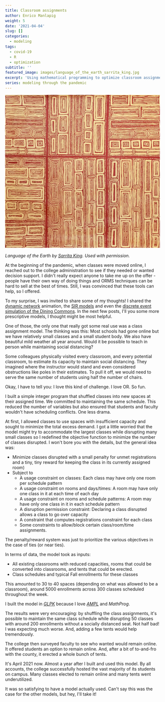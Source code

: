 ```yaml
---
title: Classroom assignments
author: Enrico Manlapig
weight: 5
date: '2021-04-04'
slug: []
categories:
  - modeling
tags:
  - covid-19
  - R
  - optimization
subtitle: ''
featured_image: images/language_of_the_earth_sarrita_king.jpg
excerpt: 'Using mathematical programming to optimize classroom assignments'
series: modeling through the pandemic
---
```







![contemporary aboriginal art](featured.jpeg)

*Language of the Earth by [Sarrita King](https://artisticsolutionsgroup.com.au/). Used with permission.*

At the beginning of the pandemic, when classes were moved online, I reached out to the college administration to see if they needed or wanted decision support.  I didn't really expect anyone to take me up on the offer - people have their own way of doing things and ORMS techniques can be hard to sell at the best of times.  Still, I was convinced that these tools can help, so I offered.

To my surprise, I was invited to share some of my thoughts! I shared the [dynamic network](../2021-02-18-dynamic-network-visualization/index.html) animation, the [SIR models](../2021-03-07-sir-simulations/index.html) and even the [discrete event simulation of the Dining Commons](../2021-03-21-simulating-the-cafeteria/index.html).  In the next few posts, I'll you some  more prescriptive models, I thought might be most helpful.

One of those, the only one that really got some real use was a class assignment model.  The thinking was this:  Most schools had gone online but we have relatively small classes and a small student body.  We also have beautiful mild weather all year around.  Would it be possible to teach in person while maintaining social distancing?  

Some colleagues physically visited every classroom, and every potential classroom, to estimate its capacity to maintain social distancing.  They imagined where the instructor would stand and even considered obstructions like poles in their estimates. To pull it off, we would need to serve the same number of students using half the number of chairs.

Okay, I have to tell you: I love this kind of challenge.  I love OR.  So fun.

I built a simple integer program that shuffled classes into new spaces at their assigned time.  We committed to maintaining the same schedule. This reduced the number of variables but also ensured that students and faculty wouldn't have scheduling conflicts.  One less drama.



At first, I allowed classes to use spaces with insufficient capacity and sought to minimize the total excess demand. I got a little worried that the model might try to accommodate the largest classes while disrupting many small classes so I redefined the objective function to minimize the number of classes disrupted. I won't bore you with the details, but the general idea was:

* Minimize classes disrupted with a small penalty for unmet registrations and a tiny, tiny reward for keeping the class in its currently assigned room)
* Subject to
    - A usage constraint on classes: Each class may have only one room per schedule pattern
    - A usage constraint on rooms and days/times: A room may have only one class in it at each time of each day
    - A usage constraint on rooms and schedule patterns: A room may have only one class in it in each schedule pattern
    - A disruption permission constraint: Declaring a class disrupted allows a class to go over capacity
    - A constraint that computes registrations constraint for each class
    - Some constraints to allow/block certain class/room/time assignments.
    
The penalty/reward system was just to prioritize the various objectives in the case of ties (or near ties).

In terms of data, the model took as inputs:

* All existing classrooms with reduced capacities, rooms that could be converted into classrooms, and tents that could be erected.
* Class schedules and typical Fall enrollments for these classes

This amounted to 30 to 40 spaces (depending on what was allowed to be a classroom), around 5000 enrollments across 300 classes scheduled throughout the week.  

I built the model in [*GLPK*](https://www.gnu.org/software/glpk/) because I love [*AMPL*](https://ampl.com/) and *MathProg*. 

The results were very encouraging: by shuffling the class assignments, it's possible to maintain the same class schedule while disrupting 50 classes with around 200 enrollments without a socially distanced seat.  Not half bad!  I was expecting much worse. And, adding a few tents would help tremendously.

The college then surveyed faculty to see who wanted would remain online.  It offered students an option to remain online.  And, after a bit of to-and-fro with the county, it erected a whole bunch of tents.

It's April 2021 now.  Almost a year after I built and used this model.  By all accounts, the college successfully hosted the vast majority of its students on campus.  Many classes elected to remain online and many tents went underutilized.

It was so satisfying to have a model actually used.  Can't say this was the case for the other models, but hey, I'll take it!
